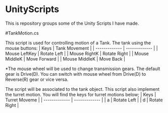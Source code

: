 # UnityScripts
This is repository groups some of the Unity Scripts I have made. 


#TankMotion.cs

This script is used for controlling motion of a Tank. The tank using the mouse buttons:
|     Keys      | Tank Movement |
| ------------- | ------------- |
| Mouse LeftKey | Rotate Left   |
| Mouse RightK  | Rotate Right  |
| Mouse MiddleK | Move Forward  |
| Mouse MiddleK | Move Back     |

*The mouse wheel will be used to change transmission gears. The default gear is Drive(D). You can switch with mouse wheel from Drive(D) to Reverse(R) gear or vice versa.

The script will be associated to the tank object. This script also implement the turret motion. 
You will find the keys for turret motions below;
|     Keys      | Turret Moveme |
| ------------- | ------------- |
|       a       | Rotate Left   |
|       d       | Rotate Right  |
